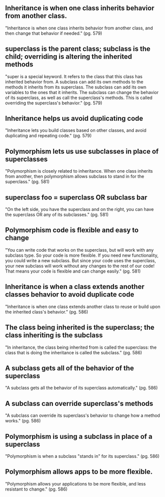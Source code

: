 ## Inheritance is when one class inherits behavior from another class.
"Inheritance is when one class inherits behavior from another class, and then change that behavior if needed." (pg. 579)

## superclass is the parent class; subclass is the child; overriding is altering the inherited methods
"super is a special keyword. It refers to the class that this class has inherited behavior from. A subclass can add its own methods to the methods it inherits from its superclass. The subclass can add its own variables to the ones that it inherits. The subclass can change the behavior of its superclass, as well as call the superclass's methods. This is called overriding the superclass's behavior." (pg. 579)

## Inheritance helps us avoid duplicating code
"Inheritance lets you build classes based on other classes, and avoid duplicating and repeating code." (pg. 579)

## Polymorphism lets us use subclasses in place of superclasses
"Polymorphism is closely related to inheritance. When one class inherits from another, then polymorphism allows subclass to stand in for the superclass." (pg. 581)

## superclass foo = superclass OR subclass bar
"On the left side, you have the superclass and on the right, you can have the superclass OR any of its subclasses." (pg. 581)

## Polymorphism code is flexible and easy to change
"You can write code that works on the superclass, but will work with any subclass type. So your code is more flexible. If you need new functionality, you could write a new subclass. But since your code uses the superclass, your new subclass will work without any changes to the rest of our code! That means your code is flexible and can change easily." (pg. 581)

## Inheritance is when a class extends another classes behavior to avoid duplicate code
"Inheritance is when one class extends another class to reuse or build upon the inherited class's behavior." (pg. 586)

## The class being inherited is the superclass; the class inheriting is the subclass
"In inheritance, the class being inherited from is called the superclass: the class that is doing the inheritance is called the subclass." (pg. 586)

## A subclass gets all of the behavior of the superclass
"A subclass gets all the behavior of its superclass automatically." (pg. 586)

## A subclass can override superclass's methods
"A subclass can override its superclass's behavior to change how a method works." (pg. 586)

## Polymorphism is using a subclass in place of a superclass
"Polymorphism is when a subclass "stands in" for its superclass." (pg. 586)

## Polymorphism allows apps to be more flexible.
"Polymorphism allows your applications to be more flexible, and less resistant to change." (pg. 586)
